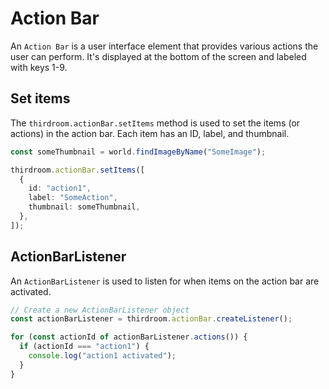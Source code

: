 # Action Bar

An `Action Bar` is a user interface element that provides various actions the user can perform. It's displayed at the bottom of the screen and labeled with keys 1-9.

## Set items

The `thirdroom.actionBar.setItems` method is used to set the items (or actions) in the action bar. Each item has an ID, label, and thumbnail.

```typescript
const someThumbnail = world.findImageByName("SomeImage");

thirdroom.actionBar.setItems([
  {
    id: "action1",
    label: "SomeAction",
    thumbnail: someThumbnail,
  },
]);
```

## ActionBarListener

An `ActionBarListener` is used to listen for when items on the action bar are activated.

```typescript
// Create a new ActionBarListener object
const actionBarListener = thirdroom.actionBar.createListener();

for (const actionId of actionBarListener.actions()) {
  if (actionId === "action1") {
    console.log("action1 activated");
  }
}
```
